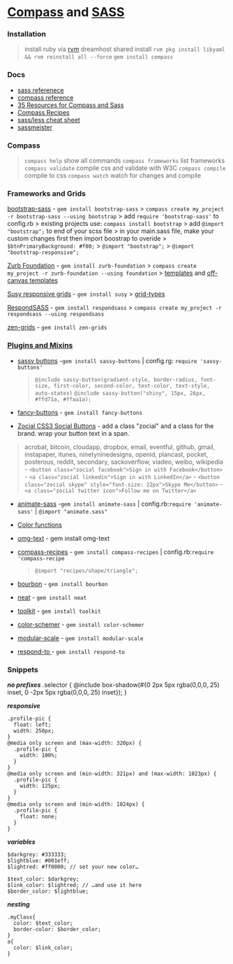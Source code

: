 [Compass](http://compass-style.org/) and [SASS](http://sass-lang.com) 
========================================
### Installation
> install ruby via [rvm](https://rvm.io/rvm/install/)
> dreamhost shared install `rvm pkg install libyaml && rvm reinstall all --force`
> `gem install compass` 


### Docs
 * [sass referenece](http://sass-lang.com/docs/yardoc/file.SASS_REFERENCE.html)
 * [compass reference](http://compass-style.org/reference/compass/)
 * [35 Resources for Compass and Sass](http://fuelyourcoding.com/35-great-resources-for-compass-and-sass/)
 * [Compass Recipes](http://compass-recipes.moox.fr/)
 * [sass/less cheat sheet](https://gist.github.com/chriseppstein/674726)
 * [sassmeister](http://sassmeister.com/)

### Compass
>`compass help`          show all commands
>`compass frameworks`     list frameworks
>`compass validate`      compile css and validate with W3C
>`compass compile`      compile to css
>`compass watch`      watch for changes and compile

### Frameworks and Grids

[bootstrap-sass](https://github.com/thomas-mcdonald/bootstrap-sass) - `gem install bootstrap-sass`
    > `compass create my_project -r bootstrap-sass --using bootstrap`
    > add `require 'bootstrap-sass'` to config.rb
    > existing projects use: `compass install bootstrap`
    > add `@import "bootstrap";` to end of your scss file 
    > in your main.sass file, make your custom changes first then import boostrap to overide 
    > `$btnPrimaryBackground: #f00;`
    > `@import "bootstrap";`
    > `@import "bootstrap-responsive";`
    
[Zurb Foundation](http://foundation.zurb.com/docs/sass.html) - `gem install zurb-foundation`
    > `compass create my_project -r zurb-foundation --using foundation`
    > [templates](http://foundation.zurb.com/templates.php) and [off-canvas templates](http://www.zurb.com/playground/off-canvas-layouts)

[Susy responsive grids](http://susy.oddbird.net/) - `gem install susy`
    > [grid-types](http://susy.oddbird.net/demos/grid-types/)

[RespondSASS](http://my-html-codes.com/respondsass/index.html) - `gem install respondsass`
    > `compass create my_project -r respondsass --using respondsass`

[zen-grids](http://zengrids.com/) - `gem install zen-grids`


### [Plugins and Mixins](http://thesassway.com/projects)

- [sassy buttons](http://jaredhardy.com/sassy-buttons/) -`gem install sassy-buttons` | config.rg: `require 'sassy-buttons'`
    > `@include sassy-button(gradient-style, border-radius, font-size, first-color, second-color, text-color, text-style, auto-states)`
    > `@include sassy-button("shiny", 15px, 26px, #ffd71a, #ffaa1a);`

- [fancy-buttons](xxx) - `gem install fancy-buttons`

- [Zocial CSS3 Social Buttons](http://zocial.smcllns.com/sample.html) - add a class "zocial" and a class for the brand. wrap your button text in a span. 
> acrobat,  bitcoin,  cloudapp,  dropbox,  email,  eventful, github, gmail, instapaper, itunes, ninetyninedesigns, openid, plancast, pocket, posterous, reddit, secondary, sackoverflow, viadeo, weibo, wikipedia
    - `<button class="zocial facebook">Sign in with Facebook</button>`
    - `<a class="zocial linkedin">Sign in with LinkedIn</a>`
    - `<button class="zocial skype" style="font-size: 22px">Skype Me</button>`
    - `<a class="zocial twitter icon">Follow me on Twitter</a>`

- [animate-sass](http://daneden.me/animate/) -`gem install animate-sass`  | config.rb:`require 'animate-sass'` | `@import "animate.sass"`

- [Color functions](http://robots.thoughtbot.com/post/12974565313/controlling-color-with-sass-color-functions)

- [omg-text](http://jaredhardy.com/omg-text/) - gem install omg-text

- [compass-recipes](http://compass-recipes.moox.fr/) - `gem install compass-recipes`  |   config.rb:`require 'compass-recipe`
    > `@import "recipes/shape/triangle";`

- [bourbon](http://bourbon.io/docs/) - `gem install bourbon`

- [neat](http://neat.bourbon.io) - `gem install neat`
          
- [toolkit](https://github.com/Snugug/toolkit) - `gem install toolkit`

- [color-schemer]( https://github.com/scottkellum/color-schemer) - `gem install color-schemer`

- [modular-scale](https://github.com/scottkellum/modular-scale) - `gem install modular-scale`

- [respond-to ]( https://github.com/snugug/respond-to) - `gem install respond-to `



### Snippets

___no prefixes___
.selector {
  @include box-shadow(#{0 2px 5px rgba(0,0,0,.25) inset, 0 -2px 5px rgba(0,0,0,.25) inset});
}

___responsive___
```
.profile-pic {
  float: left;
  width: 250px;
}
@media only screen and (max-width: 320px) {
  .profile-pic {
    width: 100%;
  }
}
@media only screen and (min-width: 321px) and (max-width: 1023px) {
  .profile-pic {
    width: 125px;
  }
}
@media only screen and (min-width: 1024px) {
  .profile-pic {
    float: none;
  }
}
```
___variables___
```
$darkgrey: #333333;
$lightblue: #001eff;
$lightred: #ff0000; // set your new color…
 
$text_color: $darkgrey;
$link_color: $lightred; // …and use it here
$border_color: $lightblue;
```
___nesting___
```
.myClass{
  color: $text_color;
  border-color: $border_color;
}
a{
  color: $link_color;
}
```
